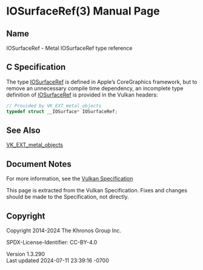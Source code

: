 # IOSurfaceRef(3) Manual Page

## Name

IOSurfaceRef - Metal IOSurfaceRef type reference



## <a href="#_c_specification" class="anchor"></a>C Specification

The type [IOSurfaceRef](https://registry.khronos.org/vulkan/specs/1.3-extensions/man/html/IOSurfaceRef.html) is defined in Apple’s
CoreGraphics framework, but to remove an unnecessary compile time
dependency, an incomplete type definition of
[IOSurfaceRef](https://registry.khronos.org/vulkan/specs/1.3-extensions/man/html/IOSurfaceRef.html) is provided in the Vulkan headers:

``` c
// Provided by VK_EXT_metal_objects
typedef struct __IOSurface* IOSurfaceRef;
```

## <a href="#_see_also" class="anchor"></a>See Also

[VK_EXT_metal_objects](https://registry.khronos.org/vulkan/specs/1.3-extensions/man/html/VK_EXT_metal_objects.html)

## <a href="#_document_notes" class="anchor"></a>Document Notes

For more information, see the <a
href="https://registry.khronos.org/vulkan/specs/1.3-extensions/html/vkspec.html#IOSurfaceRef"
target="_blank" rel="noopener">Vulkan Specification</a>

This page is extracted from the Vulkan Specification. Fixes and changes
should be made to the Specification, not directly.

## <a href="#_copyright" class="anchor"></a>Copyright

Copyright 2014-2024 The Khronos Group Inc.

SPDX-License-Identifier: CC-BY-4.0

Version 1.3.290  
Last updated 2024-07-11 23:39:16 -0700
